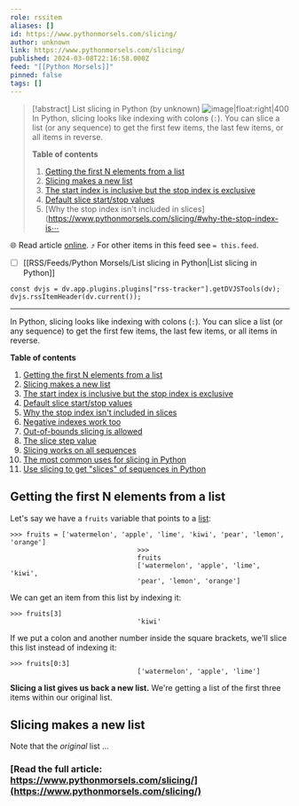 ```yaml
---
role: rssitem
aliases: []
id: https://www.pythonmorsels.com/slicing/
author: unknown
link: https://www.pythonmorsels.com/slicing/
published: 2024-03-08T22:16:58.000Z
feed: "[[Python Morsels]]"
pinned: false
tags: []
---
```


> [!abstract] List slicing in Python (by unknown)
> ![image|float:right|400](https://i.vimeocdn.com/filter/overlay?src0=https%3A%2F%2Fi.vimeocdn.com%2Fvideo%2F1809471197-6ac16458794fea7dbf99e06573578d8c7d78c395f13e143d7c899431706a0715-d_1920x1080&src1=http%3A%2F%2Ff.vimeocdn.com%2Fp%2Fimages%2Fcrawler_play.png) In Python, slicing looks like indexing with colons (`:`). You can slice a list (or any sequence) to get the first few items, the last few items, or all items in reverse.
> 
> **Table of contents**
> 
> 1. [Getting the first N elements from a list](https://www.pythonmorsels.com/slicing/#getting-the-first-n-elements-from-a-list)
> 2. [Slicing makes a new list](https://www.pythonmorsels.com/slicing/#slicing-makes-a-new-list)
> 3. [The start index is inclusive but the stop index is exclusive](https://www.pythonmorsels.com/slicing/#the-start-index-is-inclusive-but-the-stop-index-is-exclusive)
> 4. [Default slice start/stop values](https://www.pythonmorsels.com/slicing/#default-slice-startstop-values)
> 5. [Why the stop index isn't included in slices](https://www.pythonmorsels.com/slicing/#why-the-stop-index-is⋯

🌐 Read article [online](https://www.pythonmorsels.com/slicing/). ⤴ For other items in this feed see `= this.feed`.

- [ ] [[RSS/Feeds/Python Morsels/List slicing in Python|List slicing in Python]]

~~~dataviewjs
const dvjs = dv.app.plugins.plugins["rss-tracker"].getDVJSTools(dv);
dvjs.rssItemHeader(dv.current());
~~~

- - -

In Python, slicing looks like indexing with colons (`:`). You can slice a list (or any sequence) to get the first few items, the last few items, or all items in reverse.

**Table of contents**

1. [Getting the first N elements from a list](https://www.pythonmorsels.com/slicing/#getting-the-first-n-elements-from-a-list)
2. [Slicing makes a new list](https://www.pythonmorsels.com/slicing/#slicing-makes-a-new-list)
3. [The start index is inclusive but the stop index is exclusive](https://www.pythonmorsels.com/slicing/#the-start-index-is-inclusive-but-the-stop-index-is-exclusive)
4. [Default slice start/stop values](https://www.pythonmorsels.com/slicing/#default-slice-startstop-values)
5. [Why the stop index isn't included in slices](https://www.pythonmorsels.com/slicing/#why-the-stop-index-isnt-included-in-slices)
6. [Negative indexes work too](https://www.pythonmorsels.com/slicing/#negative-indexes-work-too)
7. [Out-of-bounds slicing is allowed](https://www.pythonmorsels.com/slicing/#out-of-bounds-slicing-is-allowed)
8. [The slice step value](https://www.pythonmorsels.com/slicing/#the-slice-step-value)
9. [Slicing works on all sequences](https://www.pythonmorsels.com/slicing/#slicing-works-on-all-sequences)
10. [The most common uses for slicing in Python](https://www.pythonmorsels.com/slicing/#the-most-common-uses-for-slicing-in-python)
11. [Use slicing to get "slices" of sequences in Python](https://www.pythonmorsels.com/slicing/#use-slicing-to-get-slices-of-sequences-in-python)

## Getting the first N elements from a list

Let's say we have a `fruits` variable that points to a [list](https://www.pythonmorsels.com/what-are-lists/):

```
>>> fruits = ['watermelon', 'apple', 'lime', 'kiwi', 'pear', 'lemon', 'orange']
                                >>>
                                fruits
                                ['watermelon', 'apple', 'lime', 'kiwi',
                                'pear', 'lemon', 'orange']
```

We can get an item from this list by indexing it:

```
>>> fruits[3]
                                'kiwi'
```

If we put a colon and another number inside the square brackets, we'll slice this list instead of indexing it:

```
>>> fruits[0:3]
                                ['watermelon', 'apple', 'lime']
```

**Slicing a list gives us back a new list.** We're getting a list of the first three items within our original list.

## Slicing makes a new list

Note that the _original_ list …

### [Read the full article: https://www.pythonmorsels.com/slicing/](https://www.pythonmorsels.com/slicing/)